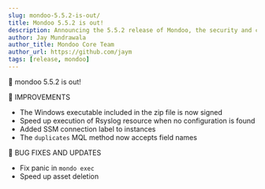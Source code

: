 ```yaml
---
slug: mondoo-5.5.2-is-out/
title: Mondoo 5.5.2 is out!
description: Announcing the 5.5.2 release of Mondoo, the security and compliance platform that prioritizes risks that matter most in your infrastructure.
author: Jay Mundrawala
author_title: Mondoo Core Team
author_url: https://github.com/jaym
tags: [release, mondoo]
---
```


🥳 mondoo 5.5.2 is out!

🧹 IMPROVEMENTS

- The Windows executable included in the zip file is now signed
- Speed up execution of Rsyslog resource when no configuration is found
- Added SSM connection label to instances
- The `duplicates` MQL method now accepts field names

🐛 BUG FIXES AND UPDATES

- Fix panic in `mondo exec`
- Speed up asset deletion
